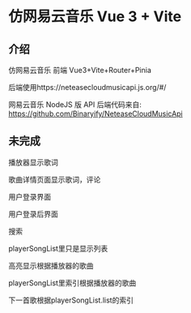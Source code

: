 # 仿网易云音乐 Vue 3 + Vite

## 介绍

仿网易云音乐 前端 Vue3+Vite+Router+Pinia

后端使用https://neteasecloudmusicapi.js.org/#/

网易云音乐 NodeJS 版 API 后端代码来自: https://github.com/Binaryify/NeteaseCloudMusicApi

## 未完成

播放器显示歌词

歌曲详情页面显示歌词，评论

用户登录界面

用户登录后界面

搜索



playerSongList里只是显示列表

高亮显示根据播放器的歌曲

playerSongList里索引根据播放器的歌曲

下一首歌根据playerSongList.list的索引

